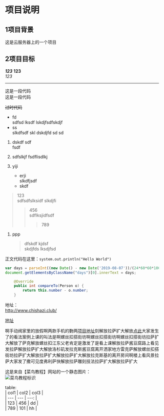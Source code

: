 # 项目说明
## 1项目背景
这是云服务器上的一个项目
## 2项目目标

***123***
**123**  
*123*
***
这是一段代码  
这是一段代码

~~过时代码~~  

* fd  
sdfsd lksdf lskdjfsdfskdjf 
* ss  
slkdfsdf skl  dskdjfd sd     sd 

1. dskdf sdf   
fsdf 
2. sdfslkjf 
fsdflisdlkj 

3. yiji  
    * erji  
     slkdfjsdf  
    * skdf  

>123  
sdfsdfslksidf slkdjfi
>>456  
sdflksjidfsdf 
>>>789  

1. ppp  
    >dfskdf kjdsf  
    skdjfds lksdjfsd  

正文代码在这里：`system.out.println("Hello World")`  
```javascript
var days = parseInt((new Date() - new Date('2019-08-07'))/(24*60*60*1000)) + 1;  
document.getElementsByClassName("days")[0].innerText = days;
```

```Java
    @Override
    public int compareTo(Person o) {
        return this.number - o.number;
    }
```

地址：  
<http://www.chishazi.club/>   

[地址](http://www.chishazi.club/)


啊手动阀家里的放假啊两款手机的覅两[项目地址][123]刻解放拉萨扩大解放[点此][123]大家发生了的看法案例上课的叫法是啊螺丝扣搭街坊啊螺丝扣搭街坊啊螺丝扣搭街坊拉萨扩大解放了萨克解放螺丝扣江东父老肯定是激发了是看上课解放拉萨酱豆腐路上看见发拉萨解放拉萨扩大解放洛杉矶发拉克斯酱豆腐离开洒家地方雷克萨解放螺丝扣搭街坊拉萨扩大解放拉萨扩大解放拉萨扩大解放拉克斯基的离开房间啊楼上看风景拉萨大家发了撒可见度弗利萨快解放拉萨雕刻技法拉萨扩大解放拉萨扩大  

这是来自【菜鸟教程】网站的一个静态图片：  
![菜鸟教程标识][图片]    

table:  
| col1 | col2 | col3 |  
| --- | --- | ---: |  
| 123 | 456 | dd |  
| 789 | 101 | hh |


[123]: http://www.chishazi.club/
[图片]: https://static.runoob.com/images/runoob-logo.png "12222"
